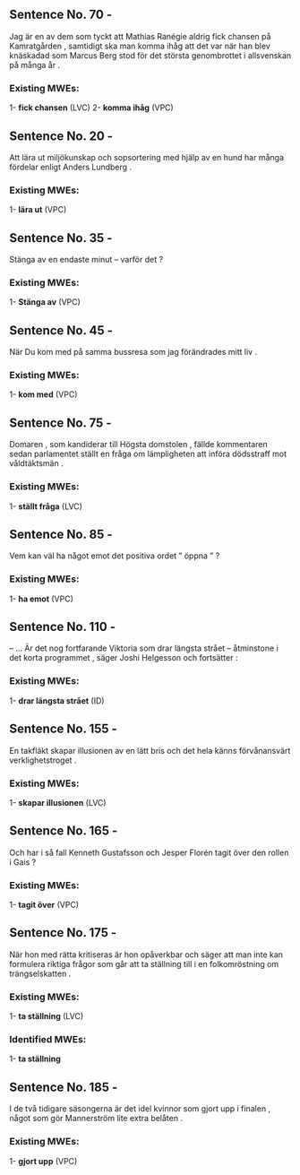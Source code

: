 ## Sentence No. 70 - 
Jag är en av dem som tyckt att Mathias Ranégie aldrig fick chansen på Kamratgården , samtidigt ska man komma ihåg att det var när han blev knäskadad som Marcus Berg stod för det största genombrottet i allsvenskan på många år . 
### Existing MWEs: 
1- **fick chansen** (LVC)
2- **komma ihåg** (VPC)
## Sentence No. 20 - 
Att lära ut miljökunskap och sopsortering med hjälp av en hund har många fördelar enligt Anders Lundberg . 
### Existing MWEs: 
1- **lära ut** (VPC)
## Sentence No. 35 - 
Stänga av en endaste minut – varför det ? 
### Existing MWEs: 
1- **Stänga av** (VPC)
## Sentence No. 45 - 
När Du kom med på samma bussresa som jag förändrades mitt liv . 
### Existing MWEs: 
1- **kom med** (VPC)
## Sentence No. 75 - 
Domaren , som kandiderar till Högsta domstolen , fällde kommentaren sedan parlamentet ställt en fråga om lämpligheten att införa dödsstraff mot våldtäktsmän . 
### Existing MWEs: 
1- **ställt fråga** (LVC)
## Sentence No. 85 - 
Vem kan väl ha något emot det positiva ordet ” öppna ” ? 
### Existing MWEs: 
1- **ha emot** (VPC)
## Sentence No. 110 - 
– … Är det nog fortfarande Viktoria som drar längsta strået – åtminstone i det korta programmet , säger Joshi Helgesson och fortsätter : 
### Existing MWEs: 
1- **drar längsta strået** (ID)
## Sentence No. 155 - 
En takfläkt skapar illusionen av en lätt bris och det hela känns förvånansvärt verklighetstroget . 
### Existing MWEs: 
1- **skapar illusionen** (LVC)
## Sentence No. 165 - 
Och har i så fall Kenneth Gustafsson och Jesper Florén tagit över den rollen i Gais ? 
### Existing MWEs: 
1- **tagit över** (VPC)
## Sentence No. 175 - 
När hon med rätta kritiseras är hon opåverkbar och säger att man inte kan formulera riktiga frågor som går att ta ställning till i en folkomröstning om trängselskatten . 
### Existing MWEs: 
1- **ta ställning** (LVC)
### Identified MWEs: 
1- **ta ställning** 
## Sentence No. 185 - 
I de två tidigare säsongerna är det idel kvinnor som gjort upp i finalen , något som gör Mannerström lite extra belåten . 
### Existing MWEs: 
1- **gjort upp** (VPC)
